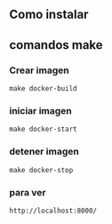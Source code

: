 ## Como instalar

## comandos make
### Crear imagen
~~~
make docker-build
~~~
### iniciar imagen
~~~
make docker-start
~~~
### detener imagen
~~~
make docker-stop
~~~
### para ver
~~~
http://localhost:8000/
~~~